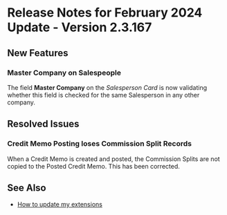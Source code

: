 # Release Notes for February 2024 Update - Version 2.3.167

## New Features

### Master Company on Salespeople

The field **Master Company** on the *Salesperson Card* is now validating whether this field is checked for the same Salesperson in any other company.

## Resolved Issues

### Credit Memo Posting loses Commission Split Records

When a Credit Memo is created and posted, the Commission Splits are not copied to the Posted Credit Memo. This has been corrected.

## See Also

- [How to update my extensions](../faq-index.md#i-want-to-update-my-version-of-nav-x-commission-management)
